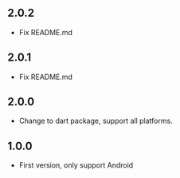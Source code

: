 ## 2.0.2

* Fix README.md

## 2.0.1

* Fix README.md

## 2.0.0

* Change to dart package, support all platforms.

## 1.0.0

* First version, only support Android

